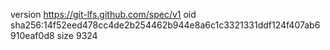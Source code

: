 version https://git-lfs.github.com/spec/v1
oid sha256:14f52eed478cc4de2b254462b944e8a6c1c3321331ddf124f407ab6910eaf0d8
size 9324
